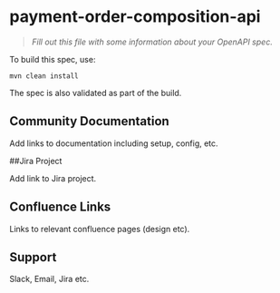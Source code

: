# payment-order-composition-api

> _Fill out this file with some information about your OpenAPI spec._

To build this spec, use:

```
mvn clean install
```

The spec is also validated as part of the build.

## Community Documentation

Add links to documentation including setup, config, etc.

##Jira Project

Add link to Jira project.

## Confluence Links

Links to relevant confluence pages (design etc).

## Support

Slack, Email, Jira etc.
